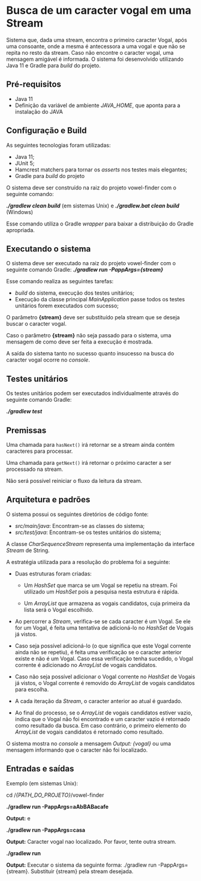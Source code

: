 # Busca de um caracter vogal em uma Stream

Sistema que, dada uma stream, encontra o primeiro caracter Vogal, após uma consoante, 
onde a mesma é antecessora a uma vogal e que não se repita no resto da stream. Caso não encontre
o caracter vogal, uma mensagem amigável é informada. 
O sistema foi desenvolvido utilizando Java 11 e Gradle para *build* do projeto.

## Pré-requisitos

- Java 11
- Definição da variável de ambiente *JAVA_HOME*, que aponta para a instalação do JAVA

## Configuração e Build

As seguintes tecnologias foram utilizadas:

- Java 11;
- JUnit 5;
- Hamcrest matchers para tornar os *asserts* nos testes mais elegantes;
- Gradle para *build* do projeto

O sistema deve ser construído na raiz do projeto vowel-finder com o seguinte comando:

***./gradlew clean build*** (em sistemas Unix) e ***./gradlew.bat clean build*** (Windows)

Esse comando utiliza o Gradle *wrapper* para baixar a distribuição do Gradle apropriada.

## Executando o sistema

O sistema deve ser executado na raiz do projeto vowel-finder com o seguinte comando Gradle: ***./gradlew run -PappArgs={stream}***

Esse comando realiza as seguintes tarefas: 

* *build* do sistema, execução dos testes unitários;
* Execução da classe principal *MainApplication* passe todos os testes unitários forem executados com sucesso;

O parâmetro **{stream}** deve ser substituído pela stream que se deseja buscar o caracter vogal.

Caso o parâmetro **{stream}** não seja passado para o sistema, uma mensagem de como deve ser feita a execução é mostrada.

A saída do sistema tanto no sucesso quanto insucesso na busca do caracter vogal ocorre no *console*.

## Testes unitários

Os testes unitários podem ser executados individualmente através do seguinte comando Gradle: 

***./gradlew test***

## Premissas

Uma chamada para ``` hasNext() ``` irá retornar se a stream ainda contém caracteres para processar.

Uma chamada para ``` getNext() ``` irá retornar o próximo caracter a ser processado na stream.

Não será possível reiniciar o fluxo da leitura da stream.

## Arquitetura e padrões

O sistema possui os seguintes diretórios de código fonte:

* *src/main/java*: Encontram-se as classes do sistema;
* *src/test/java*: Encontram-se os testes unitários do sistema;

A classe *CharSequenceStream* representa uma implementação da interface *Stream* de String.

A estratégia utilizada para a resolução do problema foi a seguinte:

* Duas estruturas foram criadas:

    * Um *HashSet* que marca se um Vogal se repetiu na stream. Foi utilizado um 
        *HashSet* pois a pesquisa nesta estrutura é rápida.
   
    * Um *ArrayList* que armazena as vogais candidatos, cuja primeira da lista será o Vogal escolhido.
 
* Ao percorrer a *Stream*, verifica-se se cada caracter é um Vogal. Se ele for um Vogal, é feita uma tentativa de adicioná-lo no *HashSet* de Vogais já vistos.

* Caso seja possível adicioná-lo (o que significa que este Vogal corrente ainda não se repetiu), é feita uma verificação se o caracter anterior existe e não é um Vogal. Caso essa verificação tenha sucedido, o Vogal corrente é adicionado no *ArrayList* de vogais candidatos.

* Caso não seja possível adicionar o Vogal corrente no *HashSet* de Vogais já vistos, o Vogal corrente é removido do *ArrayList* de vogais candidatos para escolha.

* A cada iteração da *Stream*, o caracter anterior ao atual é guardado.
          
* Ao final do processo, se o *ArrayList* de vogais candidatos estiver vazio, indica que o Vogal não foi encontrado e um caracter vazio é retornado como resultado da busca. Em caso contrário, o primeiro elemento do *ArrayList* de vogais candidatos é retornado como resultado.

O sistema mostra no *console* a mensagem *Output: {vogal}* ou uma mensagem informando que o caracter não foi localizado.

## Entradas e saídas

Exemplo (em sistemas Unix):

cd /*{PATH_DO_PROJETO}*/vowel-finder

**./gradlew run -PappArgs=aAbBABacafe**

**Output:** e

**./gradlew run -PappArgs=casa**

**Output:** Caracter vogal nao localizado. Por favor, tente outra stream.

**./gradlew run**

**Output:** Executar o sistema da seguinte forma: ./gradlew run -PappArgs={stream}. Substituir {stream} pela stream desejada.
